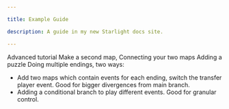 ```yaml
---

title: Example Guide

description: A guide in my new Starlight docs site.

---
```

Advanced tutorial
Make a second map,
Connecting your two maps
Adding a puzzle 
Doing multiple endings, two ways:
* Add two maps which contain events for each ending, switch the transfer player event. Good for bigger divergences from main branch. 
* Adding a conditional branch to play different events. Good for granular control. 

